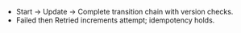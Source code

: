 - Start → Update → Complete transition chain with version checks.
- Failed then Retried increments attempt; idempotency holds.
